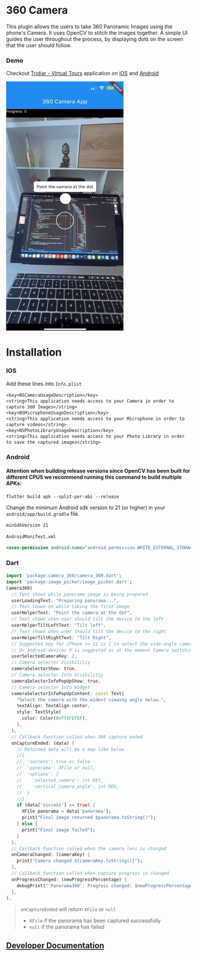 # 360 Camera

This plugin allows the users to take 360 Panoramic Images using the phone's Camera. It uses OpenCV to stitch the images together.
A simple UI guides the user throughout the process, by displaying dots on the screen that the user should follow.

### Demo
Checkout [Tridiar - Virtual Tours](https://tridiar.com) application on [iOS](https://apps.apple.com/us/app/tridiar/id1593706196) and [Android](https://play.google.com/store/apps/details?id=com.tridiar.agent)

![Demo](./doc/demo.gif)

# Installation

### IOS
Add these lines into `Info.plist`
```plist
<key>NSCameraUsageDescription</key>
<string>This application needs access to your Camera in order to capture 360 Images</string>
<key>NSMicrophoneUsageDescription</key>
<string>This application needs access to your Microphone in order to capture videos</string>
<key>NSPhotoLibraryUsageDescription</key>
<string>This application needs access to your Photo Library in order to save the captured images</string>
```

### Android

#### Attention when building release versions since OpenCV has been built for different CPUS we recommend running this command to build multiple APKs:

```properties
flutter build apk --split-per-abi --release
```

Change the minimum Android sdk version to 21 (or higher) in your `android/app/build.gradle` file.

```properties
minSdkVersion 21
```

`AndroidManifest.xml`

```xml
<uses-permission android:name="android.permission.WRITE_EXTERNAL_STORAGE" />
 ```

### Dart
```dart
import 'package:camera_360/camera_360.dart';
import 'package:image_picker/image_picker.dart';
Camera360(
  // Text shown while panorama image is being prepared
  userLoadingText: "Preparing panorama...",
  // Text shown on while taking the first image
  userHelperText: "Point the camera at the dot",
  // Text shown when user should tilt the device to the left
  userHelperTiltLeftText: "Tilt left",
  // Text shown when user should tilt the device to the right
  userHelperTiltRightText: "Tilt Right",
  // Suggested key for iPhone >= 11 is 2 to select the wide-angle camera
  // On android devices 0 is suggested as at the moment Camera switchingis not possible on android
  userSelectedCameraKey: 2,
  // Camera selector Visibilitiy
  cameraSelectorShow: true,
  // Camera selector Info Visibilitiy
  cameraSelectorInfoPopUpShow: true,
  // Camera selector Info Widget
  cameraSelectorInfoPopUpContent: const Text(
    "Select the camera with the widest viewing angle below.",
    textAlign: TextAlign.center,
    style: TextStyle(
      color: Color(0xffEFEFEF),
    ),
  ),
  // Callback function called when 360 capture ended
  onCaptureEnded: (data) {
    // Returned data will be a map like below
    //{
    //  'success': true or false
    //  'panorama': XFile or null,
    //  'options': {
    //    'selected_camera': int KEY,
    //    'vertical_camera_angle': int DEG,
    //  }
    //}
    if (data['success'] == true) {
      XFile panorama = data['panorama'];
      print("Final image returned $panorama.toString()");
    } else {
      print("Final image failed");
    }
  },
  // Callback function called when the camera lens is changed
  onCameraChanged: (cameraKey) {
    print("Camera changed ${cameraKey.toString()}");
  },
  // Callback function called when capture progress is changed
  onProgressChanged: (newProgressPercentage) {
    debugPrint("'Panorama360': Progress changed: $newProgressPercentage");
  },
),
```

> `onCaptureEnded` will return `XFile` or `null`  
> - `XFile` if the panorama has been captured successfully   
> - `null` if the panorama has failed  


## [Developer Documentation](doc/developer.md)



    